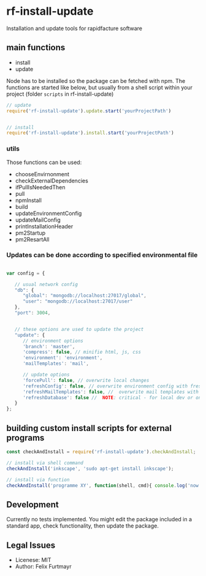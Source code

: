 # rf-install-update
Installation and update tools for rapidfacture software

## main functions
* install
* update

Node has to be installed so the package can be fetched with npm. The functions are started like below, but usually from a shell script within your project (folder `scripts` in rf-install-update)

```js
// update
require('rf-install-update').update.start('yourProjectPath')


// install
require('rf-install-update').install.start('yourProjectPath')

```

### utils
Those functions can be used:
* chooseEnvirnonment
* checkExternalDependencies
* ifPullIsNeededThen
* pull
* npmInstall
* build
* updateEnvironmentConfig
* updateMailConfig
* printInstallationHeader
* pm2Startup
* pm2ResartAll


### Updates can be done according to specified environmental file

```js

var config = {

   // usual network config
   "db": {
      "global": "mongodb://localhost:27017/global",
      "user": "mongodb://localhost:27017/user"
   },
   "port": 3004,


   // these options are used to update the project
   "update": {
      // environment options
      'branch': 'master',
      'compress': false, // minifie html, js, css
      'environment': 'environment',
      'mailTemplates': 'mail',

      // update options
      'forcePull': false, // overwrite local changes
      'refreshConfig': false, // overwrite environment config with fresh one from git
      'refreshMailTemplates': false, //  overwrite mail templates with fresh one from git
      'refreshDatabase': false //  NOTE: critical - for local dev or on system install; overwrite database samples
   }
};


```

## building custom install scripts for external programs

```js
const checkAndInstall = require('rf-install-update').checkAndInstall;

// install via shell command
checkAndInstall('inkscape', 'sudo apt-get install inkscape');

// install via function
checkAndInstall('programme XY', function(shell, cmd){ console.log('now installing ' + cmd);});
```


## Development
Currently no tests implemented.
You might edit the package included in a standard app, check functionality, then update the package.


## Legal Issues
* Licenese: MIT
* Author: Felix Furtmayr

